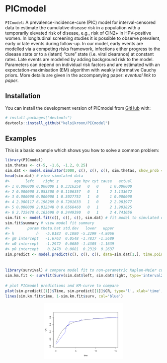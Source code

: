 
<!-- README.md is generated from README.Rmd. Please edit that file -->

# PICmodel

<!-- badges: start -->
<!-- badges: end -->

`PICmodel`: A prevalence-incidence-cure (PIC) model for
interval-censored data to estimate the cumulative disease risk in a
population with a temporarily elevated risk of disease, e.g., risk of
CIN2+ in HPV-positive women. In longitudinal screening studies it is
possible to observe prevalent, early or late events during follow-up. In
our model, early events are modelled via a competing risks framework,
infections either progress to the disease state or to a (latent) “cure”
state (i.e. viral clearance) at constant rates. Late events are modelled
by adding background risk to the model. Parameters can depend on
individual risk factors and are estimated with an
expectation-maximisation (EM) algorithm with weakly informative Cauchy
priors. More details are given in the accompanying paper: *eventual link
to paper*.

## Installation

You can install the development version of PICmodel from
[GitHub](https://github.com/) with:

``` r
# install.packages("devtools")
devtools::install_github("kelsikroon/PICmodel")
```

## Examples

This is a basic example which shows you how to solve a common problem:

``` r
library(PICmodel)
sim.thetas <- c(-5, -1.6, -1.2, 0.25)
sim.dat <- model.simulator(3000, c(), c(), c(), sim.thetas, show_prob = 0.9, interval=3, include.h=T)
head(sim.dat) # view simulated data
#>       left    right z       age hpv cyt cause   actual
#> 1 0.000000 0.000000 1 0.3316258   0   0     1 0.000000
#> 2 0.000000 3.053300 0 0.1106357   0   1     2 1.133672
#> 3 0.000000 0.000000 1 0.3027752   1   0     1 0.000000
#> 4 2.980117 6.196289 0 0.7201633   1   0     2 2.981977
#> 5 0.000000 2.812348 0 0.6568460   0   1     2 1.903825
#> 6 2.725478 6.163698 0 0.2449390   0   1     2 4.741056
sim.fit <- model.fit(c(), c(), c(), sim.dat) # fit model to simulated data
sim.fit$summary # view model fit summary
#>        param theta.hat std.dev   lower   upper
#> h          h   -5.0183  0.1080 -5.2299 -4.8066
#> g0 intercept   -1.6763  0.0548 -1.7837 -1.5689
#> w0 intercept   -1.2972  0.0680 -1.4305 -1.1639
#> p0 intercept    0.2478  0.0081  0.2319  0.2637
sim.predict <- model.predict(c(), c(), c(), data=sim.dat[1,], time.points = seq(0, 15, 0.5), fit=sim.fit)


library(survival) # compare model fit to non-parametric Kaplan-Meier curve 
sim.km.fit <- survfit(Surv(sim.dat$left, sim.dat$right, type='interval2')~1)

# plot PICmodel predictions and KM-curve to compare 
plot(sim.predict[[1]]$Time, sim.predict[[1]]$CR, type='l', xlab='time', ylab='CR', ylim=c(0.2, 0.65))
lines(sim.km.fit$time, 1-sim.km.fit$surv, col='blue')
```

<img src="man/figures/README-example-1.png" width="50%" style="display: block; margin: auto;" />
